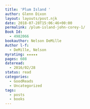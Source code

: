 ```yaml
---
title: 'Plum Island '
author: Glenn Dixon
layout: layouts/post.njk
date: 2018-07-28T15:06:46+00:00
permalink: /plum-island-john-corey-1/
Book Id:
  - 4982066
bookauthor: Nelson DeMille
Author l-f:
  - DeMille, Nelson
myrating: ★★★★★
pages: 608
dateread:
  - 2016/02/28
status: read
categories:
  - GoodReads
  - Uncategorized
tags:
  - posts
  - books
---
```

